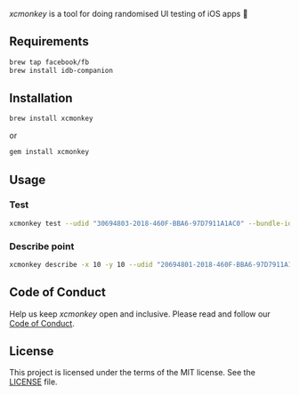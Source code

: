 *xcmonkey* is a tool for doing randomised UI testing of iOS apps 🐒

## Requirements

```bash
brew tap facebook/fb
brew install idb-companion
```

## Installation

```bash
brew install xcmonkey
```

or

```bash
gem install xcmonkey
```

## Usage

### Test

```bash
xcmonkey test --udid "30694803-2018-460F-BBA6-97D7911A1AC0" --bundle-id "com.example.app"
```

### Describe point

```bash
xcmonkey describe -x 10 -y 10 --udid "20694801-2018-460F-BBA6-97D7911A1AC0"
```

## Code of Conduct

Help us keep *xcmonkey* open and inclusive. Please read and follow our [Code of Conduct](CODE_OF_CONDUCT.md).

## License

This project is licensed under the terms of the MIT license. See the [LICENSE](LICENSE) file.
